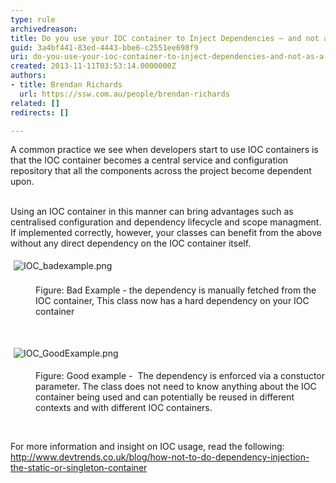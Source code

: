 ```yaml
---
type: rule
archivedreason: 
title: Do you use your IOC container to Inject Dependencies – and not as a singleton container
guid: 3a4bf441-83ed-4443-bbe6-c2551ee698f9
uri: do-you-use-your-ioc-container-to-inject-dependencies-and-not-as-a-singleton-container
created: 2013-11-11T03:53:14.0000000Z
authors:
- title: Brendan Richards
  url: https://ssw.com.au/people/brendan-richards
related: []
redirects: []

---
```



A common practice&#160;we&#160;see when developers start to use IOC containers is that the IOC container becomes a central service and configuration repository that all the components across the project become dependent upon.
<br><excerpt class='endintro'></excerpt><br>
<p>​Using an IOC container in this manner can bring advantages such as centralised configuration and dependency lifecycle and scope managment. If implemented correctly, however, your classes can benefit from the above without any direct dependency on the IOC container itself.</p><p><strong style="line-height&#58;1.6;"></strong></p><img src="/PublishingImages/IOC_badexample.png" alt="IOC_badexample.png" style="margin&#58;5px;" /><br><div><br><dd class="ssw15-rteElement-FigureBad">Figure&#58; Bad Example - the dependency is&#160;manually fetched from the IOC container, This class now has a hard dependency on your IOC container</dd><p><br></p><p><img src="/PublishingImages/IOC_GoodExample.png" alt="IOC_GoodExample.png" style="margin&#58;5px;" /><br></p><dd class="ssw15-rteElement-FigureGood">Figure&#58; Good example - &#160;The dependency is enforced via a constuctor parameter.&#160;The class does not need to know anything about the&#160;IOC container being used and&#160;can potentially be reused in different contexts and with different IOC containers.&#160;</dd><p>&#160;</p><p>For more information and insight on IOC usage,&#160;read the following&#58;&#160;​<a href="http&#58;//www.devtrends.co.uk/blog/how-not-to-do-dependency-injection-the-static-or-singleton-container">http&#58;//www.devtrends.co.uk/blog/how-not-to-do-dependency-injection-the-static-or-singleton-container</a>​</p></div>



